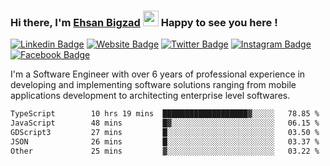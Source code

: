 ### Hi there, I'm <a href="https://ehsanbigzad.com" target="_blank">Ehsan Bigzad</a> <img src="https://media.giphy.com/media/hvRJCLFzcasrR4ia7z/giphy.gif" width="25px" height="25px"> Happy to see you here !

[![Linkedin Badge](https://img.shields.io/badge/-LinkedIn-0e76a8?style=flat-square&logo=Linkedin&logoColor=white)](https://linkedin.com/in/EhsanBigzad)
[![Website Badge](https://img.shields.io/badge/Website-3b5998?style=flat-square&logo=google-chrome&logoColor=white)](https://ehsanbigzad.com)
[![Twitter Badge](https://img.shields.io/badge/-Twitter-00acee?style=flat-square&logo=Twitter&logoColor=white)](https://twitter.com/EhsanBigzad)
[![Instagram Badge](https://img.shields.io/badge/-Instagram-e4405f?style=flat-square&logo=Instagram&logoColor=white)](https://instagram.com/ehsanbigzad/)
[![Facebook Badge](https://img.shields.io/badge/-Facebook-0088cc?style=flat-square&logo=Facebook&logoColor=white)](https://facebook.com/EhsanBigzad7)

I'm a Software Engineer with over 6 years of professional experience
in developing and implementing software solutions ranging from mobile applications development to architecting enterprise level softwares.

<!--START_SECTION:waka-->

```txt
TypeScript        10 hrs 19 mins  ███████████████████▓░░░░░   78.85 %
JavaScript        48 mins         █▓░░░░░░░░░░░░░░░░░░░░░░░   06.15 %
GDScript3         27 mins         █░░░░░░░░░░░░░░░░░░░░░░░░   03.50 %
JSON              26 mins         █░░░░░░░░░░░░░░░░░░░░░░░░   03.37 %
Other             25 mins         ▓░░░░░░░░░░░░░░░░░░░░░░░░   03.22 %
```

<!--END_SECTION:waka-->
